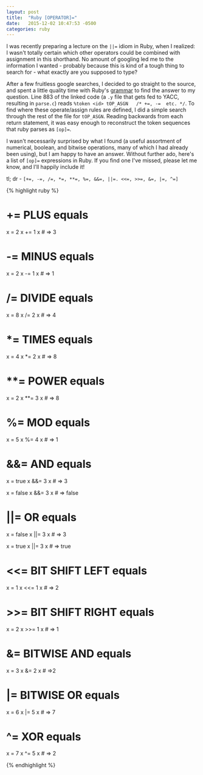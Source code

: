 ```yaml
---
layout: post
title:  "Ruby [OPERATOR]="
date:   2015-12-02 10:47:53 -0500
categories: ruby
---
```


I was recently preparing a lecture on the `||=` idiom in Ruby, when I realized: I wasn't totally certain which other operators could be combined with assignment in this shorthand.  No amount of googling led me to the information I wanted - probably because this is kind of a tough thing to search for - what exactly are you supposed to type?

After a few fruitless google searches, I decided to go straight to the source, and spent a little quality time with Ruby's [grammar][grammar] to find the answer to my question.  Line 883 of the linked code (a `.y` file that gets fed to YACC, resulting in `parse.c`) reads `%token <id> tOP_ASGN	/* +=, -=  etc. */`.  To find where these operate/assign rules are defined, I did a simple search through the rest of the file for `tOP_ASGN`.  Reading backwards from each return statement, it was easy enough to reconstruct the token sequences that ruby parses as `[op]=`.

I wasn't necessarily surprised by what I found (a useful assortment of numerical, boolean, and bitwise operations, many of which I had already been using), but I am happy to have an answer.  Without further ado, here's a list of `[op]=` expressions in Ruby.  If you find one I've missed, please let me know, and I'll happily include it!

tl; dr - `[+=, -=, /=, *=, **=, %=, &&=, ||=. <<=, >>=, &=, |=, ^=]`

{% highlight ruby %}

# += PLUS equals
x = 2
x += 1
x         # => 3

# -= MINUS equals
x = 2
x -= 1
x         # => 1

# /= DIVIDE equals
x = 8
x /= 2
x         # => 4

# *= TIMES equals
x = 4
x *= 2
x         # => 8

# **= POWER equals
x = 2
x **= 3
x         # => 8

# %= MOD equals
x = 5
x %= 4
x         # => 1

# &&= AND equals
x = true
x &&= 3
x         # => 3

x = false
x &&= 3
x         # => false

# ||= OR equals
x = false
x ||= 3
x         # => 3

x = true
x ||= 3
x         # => true

# <<= BIT SHIFT LEFT equals
x = 1
x <<= 1
x         # => 2

# >>= BIT SHIFT RIGHT equals
x = 2
x >>= 1
x         # => 1

# &= BITWISE AND equals
x = 3
x &= 2
x         # =>2

# |= BITWISE OR equals
x = 6
x |= 5
x         # => 7

# ^= XOR equals
x = 7
x ^= 5
x         # => 2

{% endhighlight %}

[grammar]: https://github.com/ruby/ruby/blob/trunk/parse.y
